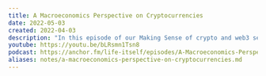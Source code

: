 ```yaml
---
title: A Macroeconomics Perspective on Cryptocurrencies
date: 2022-05-03
created: 2022-04-03
description: "In this episode of our Making Sense of crypto and web3 series, Stephen Diehl is joined by economist and data scientist, Matthew Ranger, in a discussion on crypto assets from the perspective of an economist."
youtube: https://youtu.be/bLRsmn1Tsn8
podcast: https://anchor.fm/life-itself/episodes/A-Macroeconomics-Perspective-on-Cryptocurrencies-e1hv8b4
aliases: notes/a-macroeconomics-perspective-on-cryptocurrencies.md
---
```

